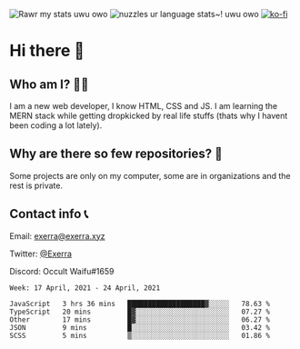 ![Rawr my stats uwu owo](https://github-readme-stats.vercel.app/api?username=Exerra&show_icons=true&theme=buefy)
![nuzzles ur language stats~! uwu owo](https://github-readme-stats.vercel.app/api/top-langs/?username=Exerra&layout=compact)
[![ko-fi](https://www.ko-fi.com/img/githubbutton_sm.svg)](https://ko-fi.com/X8X130H96)
# Hi there 👋
## Who am I? 🙋‍♀️
I am a new web developer, I know HTML, CSS and JS. I am learning the MERN stack while getting dropkicked by real life stuffs (thats why I havent been coding a lot lately).
## Why are there so few repositories? 🤔
Some projects are only on my computer, some are in organizations and the rest is private.
## Contact info 📞
Email: [exerra@exerra.xyz](mailto:exerra@exerra.xyz)

Twitter: [@Exerra](https://twitter.com/exerra)

Discord: Occult Waifu#1659

<!--START_SECTION:waka-->
```text
Week: 17 April, 2021 - 24 April, 2021

JavaScript   3 hrs 36 mins   ███████████████████▓░░░░░   78.63 % 
TypeScript   20 mins         █▓░░░░░░░░░░░░░░░░░░░░░░░   07.27 % 
Other        17 mins         █▓░░░░░░░░░░░░░░░░░░░░░░░   06.27 % 
JSON         9 mins          █░░░░░░░░░░░░░░░░░░░░░░░░   03.42 % 
SCSS         5 mins          ▒░░░░░░░░░░░░░░░░░░░░░░░░   01.86 % 
```
<!--END_SECTION:waka-->

